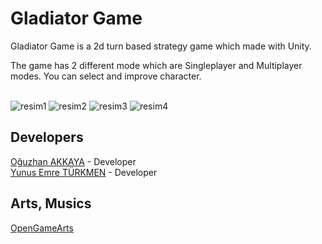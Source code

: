 # Gladiator Game
Gladiator Game is a  2d turn based strategy game which made with Unity. 
 
 The game has 2 different mode which are Singleplayer and Multiplayer modes. You can select and improve character. <br/> <br/>
 
 ![resim1](https://github.com/oguzhanakkaya/Gladiator-Game/blob/master/TOS_Gladiator/Screenshots/1.png)
 ![resim2](https://github.com/oguzhanakkaya/Gladiator-Game/blob/master/TOS_Gladiator/Screenshots/2.png)
 ![resim3](https://github.com/oguzhanakkaya/Gladiator-Game/blob/master/TOS_Gladiator/Screenshots/3.png)
 ![resim4](https://github.com/oguzhanakkaya/Gladiator-Game/blob/master/TOS_Gladiator/Screenshots/4.png)
 
 
 ## Developers
 [Oğuzhan AKKAYA](https://github.com/oguzhanakkaya) - Developer <br/>
 [Yunus Emre TÜRKMEN](https://github.com/yunusemretrkmen) - Developer <br/>
 
 ## Arts, Musics
 [OpenGameArts](https://opengameart.org)
